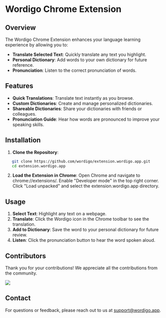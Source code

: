 # Wordigo Chrome Extension

## Overview

The Wordigo Chrome Extension enhances your language learning experience by allowing you to:
- **Translate Selected Text**: Quickly translate any text you highlight.
- **Personal Dictionary**: Add words to your own dictionary for future reference.
- **Pronunciation**: Listen to the correct pronunciation of words.

## Features

- **Quick Translations**: Translate text instantly as you browse.
- **Custom Dictionaries**: Create and manage personalized dictionaries.
- **Shareable Dictionaries**: Share your dictionaries with friends or colleagues.
- **Pronunciation Guide**: Hear how words are pronounced to improve your speaking skills.

## Installation

1. **Clone the Repository**:
```bash
   git clone https://github.com/wordigo/extension.wordigo.app.git
   cd extension.wordigo.app
```

2. **Load the Extension in Chrome**:
Open Chrome and navigate to chrome://extensions/.
Enable "Developer mode" in the top right corner.
Click "Load unpacked" and select the extension.wordigo.app directory.

## Usage

1. **Select Text**: Highlight any text on a webpage.
2. **Translate**: Click the Wordigo icon in the Chrome toolbar to see the translation.
3. **Add to Dictionary**: Save the word to your personal dictionary for future review.
4. **Listen**: Click the pronunciation button to hear the word spoken aloud.

## Contributors

Thank you for your contributions! We appreciate all the contributions from the community.

<a href="https://github.com/wordigo/extension.wordigo.app/graphs/contributors">
  <img src="https://contrib.rocks/image?repo=wordigo/extension.wordigo.app" />
</a>


## Contact

For questions or feedback, please reach out to us at [support@wordigo.app](mailto:support@wordigo.app).
